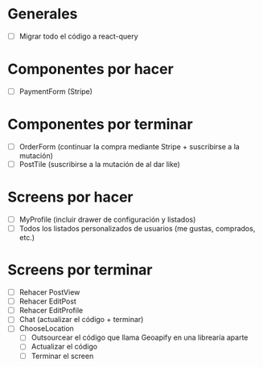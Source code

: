 # Generales
- [ ] Migrar todo el código a react-query

# Componentes por hacer
- [ ] PaymentForm (Stripe)

# Componentes por terminar
- [ ] OrderForm (continuar la compra mediante Stripe + suscribirse a la mutación)
- [ ] PostTile (suscribirse a la mutación de al dar like)

# Screens por hacer
- [ ] MyProfile (incluir drawer de configuración y listados)
- [ ] Todos los listados personalizados de usuarios (me gustas, comprados, etc.)

# Screens por terminar
- [ ] Rehacer PostView
- [ ] Rehacer EditPost
- [ ] Rehacer EditProfile
- [ ] Chat (actualizar el código + terminar)
- [ ] ChooseLocation
    + [ ] Outsourcear el código que llama Geoapify en una librearía aparte
    + [ ] Actualizar el código
    + [ ] Terminar el screen
